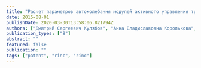 ```yaml
---
title: "Расчет параметров автоколебания модулей активного управления трафиком семейства RED (Random Early Detection)"
date: 2015-08-01
publishDate: 2020-03-30T13:58:06.821794Z
authors: ["Дмитрий Сергеевич Кулябов", "Анна Владиславовна Королькова", "Мигран Нельсонович Геворкян"]
publication_types: ["8"]
abstract: ""
featured: false
publication: ""
tags: ["patent", "rinc", "rinc"]
---
```


